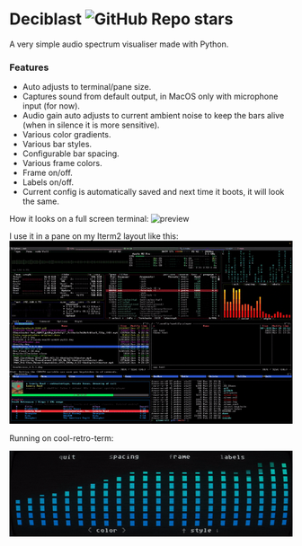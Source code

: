 # Deciblast ![GitHub Repo stars](https://img.shields.io/github/stars/pedrocatalao/deciblast)

A very simple audio spectrum visualiser made with Python.

### Features
* Auto adjusts to terminal/pane size.
* Captures sound from default output, in MacOS only with microphone input (for now).
* Audio gain auto adjusts to current ambient noise to keep the bars alive (when in silence it is more sensitive).
* Various color gradients.
* Various bar styles.
* Configurable bar spacing.
* Various frame colors.
* Frame on/off.
* Labels on/off.
* Current config is automatically saved and next time it boots, it will look the same.

How it looks on a full screen terminal:
![preview](docs/deciblast2.gif)

I use it in a pane on my Iterm2 layout like this:
![preview](docs/cool-term-layout.gif)

Running on cool-retro-term:

![preview](docs/cool-retro-term-2.gif)
